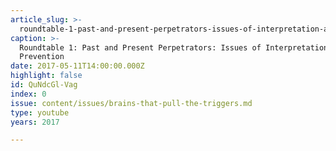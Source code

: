 ```yaml
---
article_slug: >-
  roundtable-1-past-and-present-perpetrators-issues-of-interpretation-and-prevention
caption: >-
  Roundtable 1: Past and Present Perpetrators: Issues of Interpretation and
  Prevention
date: 2017-05-11T14:00:00.000Z
highlight: false
id: QuNdcGl-Vag
index: 0
issue: content/issues/brains-that-pull-the-triggers.md
type: youtube
years: 2017

---
```

